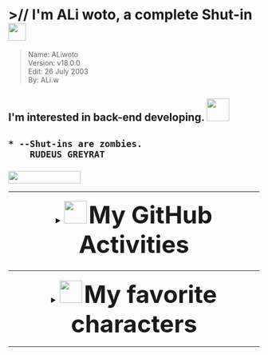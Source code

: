 <h1>
	>// I'm ALi woto, a complete Shut-in <img src="https://raw.githubusercontent.com/ALiwoto/ALiwoto/main/resources/Arthuria_Pocker_Face.png"	width="35px">
</h1>

> Name:		ALiwoto					\
> Version:	v18.0.0					\
> Edit:		26 July 2003			\
> By:		ALi.w	

<h2>
	I'm interested in back-end developing.
	<img src="https://raw.githubusercontent.com/aliwoto/aliwoto/main/resources/kyubey.gif" width="45px">
</h2>

<h2>

	* --Shut-ins are zombies.
		RUDEUS GREYRAT
		
</h2>

<h3>
	<img align="botom" src="https://gpvc.arturio.dev/aliwoto" width="145px" height="25px">
	<hr/>
	<details> 
	<summary align="middle"> 
	<img src="https://raw.githubusercontent.com/aliwoto/aliwoto/main/resources/soulgem-madoka.gif" width="45px"> 
	<font size="+12">
		My GitHub Activities
	</font>
	</summary>
	<h5>&nbsp<h4>
	<!--=======================-->
	<h2 align="middle" >
		<img src="https://github-readme-stats.vercel.app/api?username=aliwoto&show_icons=true&&theme=tokyonight" />
	</h2>
	<h2 align="middle" >
		<img src="https://github-readme-stats.vercel.app/api/top-langs/?username=Aliwoto&custom_title=Most%20used%20languages&theme=tokyonight&hide_border=true" width="355px" height="355px" />
	</h2>
	<!--=======================-->
	</details>
</h3>


<h3>
	<hr/>
	<details> 
	<summary align="middle"> 
	<img src="https://raw.githubusercontent.com/aliwoto/aliwoto/main/resources/soulgem-madoka.gif" width="45px"> 
	<font size="+12">
		My favorite characters
	</font>
	</summary>
	<h5>&nbsp<h4>
	<!--=======================-->
	<h2 align="middle" >
		<img src="https://raw.githubusercontent.com/ALiwoto/ALiwoto/main/fsn146.JPG" />
	<h2>
	<!--=======================-->
	</details>
</h3>

<hr/>